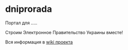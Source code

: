 # dniprorada
Портал для .....

Строим Электронное Правительство Украины вместе!

Вся информация в [wiki проекта](https://github.com/e-government-ua/i/wiki)
